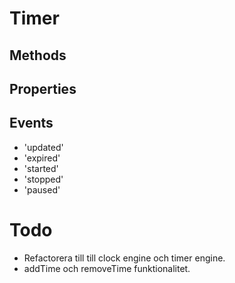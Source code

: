 # Timer

## Methods

## Properties

## Events

- 'updated'
- 'expired'
- 'started'
- 'stopped'
- 'paused'

# Todo

- Refactorera till till clock engine och timer engine.
- addTime och removeTime funktionalitet.
